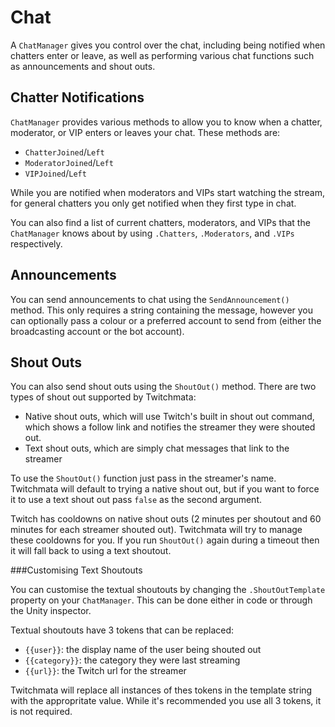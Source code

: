 ﻿# Chat

A `ChatManager` gives you control over the chat, including being notified when chatters enter or leave, as well as performing various chat functions such as announcements and shout outs.

## Chatter Notifications

`ChatManager` provides various methods to allow you to know when a chatter, moderator, or VIP enters or leaves your chat. These methods are:

- `ChatterJoined`/`Left`
- `ModeratorJoined`/`Left`
- `VIPJoined`/`Left`

While you are notified when moderators and VIPs start watching the stream, for general chatters you only get notified when they first type in chat.

You can also find a list of current chatters, moderators, and VIPs that the `ChatManager` knows about by using `.Chatters`, `.Moderators`, and `.VIPs` respectively.

## Announcements
You can send announcements to chat using the `SendAnnouncement()` method. This only requires a string containing the message, however you can optionally pass a colour or a preferred account to send from (either the broadcasting account or the bot account).

## Shout Outs
You can also send shout outs using the `ShoutOut()` method. There are two types of shout out supported by Twitchmata:

- Native shout outs, which will use Twitch's built in shout out command, which shows a follow link and notifies the streamer they were shouted out.
- Text shout outs, which are simply chat messages that link to the streamer

To use the `ShoutOut()` function just pass in the streamer's name. Twitchmata will default to trying a native shout out, but if you want to force it to use a text shout out pass `false` as the second argument.

Twitch has cooldowns on native shout outs (2 minutes per shoutout and 60 minutes for each streamer shouted out). Twitchmata will try to manage these cooldowns for you. If you run `ShoutOut()` again during a timeout then it will fall back to using a text shoutout.

###Customising Text Shoutouts

You can customise the textual shoutouts by changing the `.ShoutOutTemplate` property on your `ChatManager`. This can be done either in code or through the Unity inspector.

Textual shoutouts have 3 tokens that can be replaced:

- `{{user}}`: the display name of the user being shouted out
- `{{category}}`: the category they were last streaming
- `{{url}}`: the Twitch url for the streamer

Twitchmata will replace all instances of thes tokens in the template string with the appropritate value. While it's recommended you use all 3 tokens, it is not required.